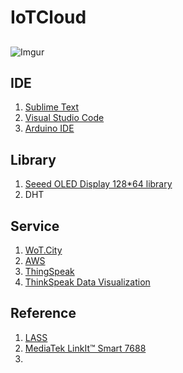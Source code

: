 # IoTCloud

## 
![Imgur](http://i.imgur.com/VMNMztV.png)

## IDE

1. [Sublime Text](https://www.sublimetext.com/)
2. [Visual Studio Code](https://code.visualstudio.com/b?utm_expid=101350005-27.GqBWbOBuSRqlazQC_nNSRg.1&utm_referrer=https%3A%2F%2Fwww.google.com.tw%2F)
3. [Arduino IDE](https://www.arduino.cc/en/Main/OldSoftwareReleases)

## Library

1. [Seeed OLED Display 128*64 library](https://github.com/Seeed-Studio/OLED_Display_128X64)
2. DHT

## Service

1. [WoT.City](https://wotcity.com/)
2. [AWS](https://aws.amazon.com/tw/)
3. [ThingSpeak](https://thingspeak.com/)
4. [ThinkSpeak Data Visualization](nrl.iis.sinica.edu.tw/LASS/PM25.php?site=III&city=台北市&district=信義區&channel=152239&apikey=9ND1FVDPKLQGPDRI)

## Reference
1. [LASS](http://lass-net.org/)
2. [MediaTek LinkIt™ Smart 7688](https://labs.mediatek.com/site/global/developer_tools/mediatek_linkit_smart_7688/whatis_7688/index.gsp)
3. 
